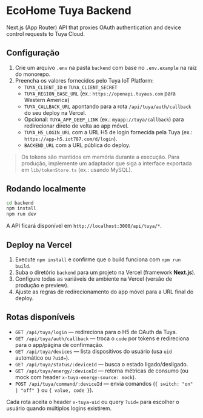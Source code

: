 # EcoHome Tuya Backend

Next.js (App Router) API that proxies OAuth authentication and device control requests to Tuya Cloud.

## Configuração

1. Crie um arquivo `.env` na pasta `backend` com base no `.env.example` na raiz do monorepo.
2. Preencha os valores fornecidos pelo Tuya IoT Platform:
   - `TUYA_CLIENT_ID` e `TUYA_CLIENT_SECRET`
   - `TUYA_REGION_BASE_URL` (ex.: `https://openapi.tuyaus.com` para Western America)
   - `TUYA_CALLBACK_URL` apontando para a rota `/api/tuya/auth/callback` do seu deploy na Vercel.
   - Opcional: `TUYA_APP_DEEP_LINK` (ex.: `myapp://tuya/callback`) para redirecionar direto de volta ao app móvel.
   - `TUYA_H5_LOGIN_URL` com a URL H5 de login fornecida pela Tuya (ex.: `https://app-h5.iot787.com/d/login`).
   - `BACKEND_URL` com a URL pública do deploy.

> Os tokens são mantidos em memória durante a execução. Para produção, implemente um adaptador que siga a interface exportada em `lib/tokenStore.ts` (ex.: usando MySQL).

## Rodando localmente

```bash
cd backend
npm install
npm run dev
```

A API ficará disponível em `http://localhost:3000/api/tuya/*`.

## Deploy na Vercel

1. Execute `npm install` e confirme que o build funciona com `npm run build`.
2. Suba o diretório `backend` para um projeto na Vercel (framework **Next.js**).
3. Configure todas as variáveis de ambiente na Vercel (versão de produção e preview).
4. Ajuste as regras de redirecionamento do app móvel para a URL final do deploy.

## Rotas disponíveis

- `GET /api/tuya/login` — redireciona para o H5 de OAuth da Tuya.
- `GET /api/tuya/auth/callback` — troca o `code` por tokens e redireciona para o app/página de confirmação.
- `GET /api/tuya/devices` — lista dispositivos do usuário (usa `uid` automático ou `?uid=`).
- `GET /api/tuya/status/:deviceId` — busca o estado ligado/desligado.
- `GET /api/tuya/energy/:deviceId` — retorna métricas de consumo (ou mock com header `x-tuya-energy-source: mock`).
- `POST /api/tuya/command/:deviceId` — envia comandos (`{ switch: "on" | "off" }` ou `{ value, code }`).

Cada rota aceita o header `x-tuya-uid` ou query `?uid=` para escolher o usuário quando múltiplos logins existirem.

